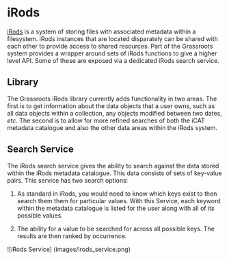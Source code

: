 ﻿# iRods 

[iRods](www.irods.org) is a system of storing files with associated metadata within a filesystem. iRods instances that are located disparately can be shared with each other to provide access to shared resources. Part of the Grassroots system provides a wrapper around sets of iRods functions to give a higher level API. Some of these are exposed via a dedicated iRods search service.

## Library

The Grassroots iRods library currently adds functionality in two areas. The first is to get information about the data objects that a user owns, such as all data objects within a collection, any objects modified between two dates, *etc.* The second is to allow for more refined searches of both the iCAT metadata catalogue and also the other data areas within the iRods system.

## Search Service

The iRods search service gives the ability to search against the data stored within the iRods metadata catalogue. This data consists of sets of key-value pairs. This service has two search options:

1. As standard in iRods, you would need to know which keys exist to then search them them for particular values. With this Service, each keyword within the metadata catalogue is listed for the user along with all of its possible values. 

2. The ability for a value to be searched for across all possible keys. The results are then ranked by occurrence.


![iRods Service] (images/irods_service.png)

 
